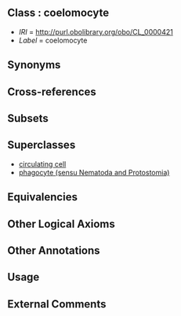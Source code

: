 
## Class : coelomocyte

 * *IRI* = http://purl.obolibrary.org/obo/CL_0000421
 * *Label* = coelomocyte

## Synonyms


## Cross-references


## Subsets


## Superclasses

 * [circulating cell](../../CL/80/CL_0000080.md)
 * [phagocyte (sensu Nematoda and Protostomia)](../../CL/19/CL_0000519.md)

## Equivalencies


## Other Logical Axioms


## Other Annotations


## Usage


## External Comments

